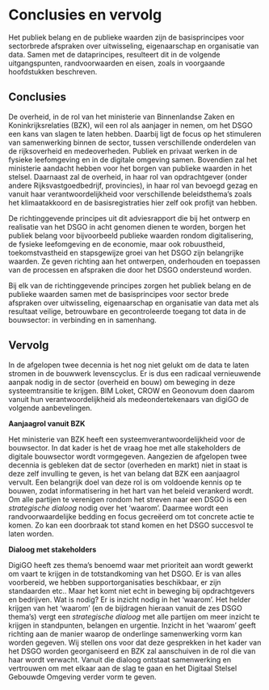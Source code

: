 Conclusies en vervolg
============

Het publiek belang en de publieke waarden zijn de basisprincipes voor
sectorbrede afspraken over uitwisseling, eigenaarschap en organisatie van data. Samen met de dataprincipes, resulteert dit in de volgende uitgangspunten, randvoorwaarden en eisen, zoals in voorgaande hoofdstukken beschreven.

Conclusies
--------------

De overheid, in de rol van het ministerie van Binnenlandse Zaken en Koninkrijksrelaties (BZK), 
wil een rol als aanjager in nemen, om het DSGO een kans van slagen te laten hebben. Daarbij ligt 
de focus op het stimuleren van samenwerking binnen de sector, tussen verschillende onderdelen van 
de rijksoverheid en medeoverheden. Publiek en privaat werken in de fysieke leefomgeving en in de 
digitale omgeving samen. Bovendien zal het ministerie aandacht hebben voor het borgen van publieke 
waarden in het stelsel. Daarnaast zal de overheid, in haar rol van opdrachtgever (onder andere 
Rijksvastgoedbedrijf, provincies), in haar rol van bevoegd gezag en vanuit haar verantwoordelijkheid 
voor verschillende beleidsthema’s zoals het klimaatakkoord en de basisregistraties hier zelf ook 
profijt van hebben.

De richtinggevende principes uit dit adviesrapport die bij het ontwerp en realisatie van het DSGO 
in acht genomen dienen te worden, borgen het publiek belang voor bijvoorbeeld publieke waarden rondom 
digitalisering, de fysieke leefomgeving en de economie, maar ook robuustheid, toekomstvastheid en 
stapsgewijze groei van het DSGO zijn belangrijke waarden. Ze geven richting aan het ontwerpen, 
onderhouden en toepassen van de processen en afspraken die door het DSGO ondersteund worden.

Bij elk van de richtinggevende principes zorgen het publiek belang en de publieke waarden samen met 
de basisprincipes voor sector brede afspraken over uitwisseling, eigenaarschap en organisatie van data 
met als resultaat veilige, betrouwbare en gecontroleerde toegang tot data in de bouwsector: in 
verbinding en in samenhang.

    
Vervolg
-------
    
In de afgelopen twee decennia  is het nog niet gelukt om de data te laten stromen in de bouwwerk levenscyclus. 
Er is dus een radicaal vernieuwende aanpak nodig in de sector (overheid en bouw) om beweging in deze 
systeemtransitie te krijgen. BIM Loket, CROW en Geonovum doen daarom vanuit hun verantwoordelijkheid 
als medeondertekenaars van digiGO de volgende aanbevelingen.
    
**Aanjaagrol vanuit BZK**
    
Het ministerie van BZK heeft een systeemverantwoordelijkheid voor de bouwsector. 
In dat kader is het de vraag hoe met alle stakeholders de digitale bouwsector wordt vormgegeven. 
Aangezien de afgelopen twee decennia is gebleken dat de sector (overheden en markt) niet in staat is 
deze zelf invulling te geven, is het van belang dat BZK een aanjaagrol vervult.
Een belangrijk doel van deze rol is om voldoende kennis op te bouwen, zodat informatisering in het hart 
van het beleid verankerd wordt. Om alle partijen te verenigen rondom het streven naar een DSGO is een 
*strategische dialoog* nodig over het ‘waarom’. Daarmee wordt een randvoorwaardelijke bedding en focus 
gecreëerd om tot concrete actie te komen. Zo kan een doorbraak tot stand komen en het DSGO succesvol te laten worden.
    
**Dialoog met stakeholders**
    
DigiGO heeft zes thema’s benoemd waar met prioriteit aan wordt gewerkt om vaart te krijgen in de 
totstandkoming van het DSGO.  Er is van alles voorbereid, we hebben supportorganisaties beschikbaar, 
er zijn standaarden etc.. Maar het komt niet echt in beweging bij opdrachtgevers en bedrijven. Wat is nodig? 
Er is inzicht nodig in het ‘waarom’. Het helder krijgen van het ‘waarom’ (en de bijdragen hieraan vanuit 
de zes DSGO thema’s) vergt een *strategische dialoog* met alle partijen om meer inzicht te krijgen in standpunten, 
belangen en urgentie.
Inzicht in het ‘waarom’ geeft richting aan de manier waarop de onderlinge samenwerking vorm kan worden gegeven. 
Wij stellen ons voor dat deze gesprekken in het kader van het DSGO worden georganiseerd en BZK zal aanschuiven 
in de rol die van haar wordt verwacht. Vanuit die dialoog ontstaat samenwerking en vertrouwen om met elkaar aan 
de slag te gaan en het Digitaal Stelsel Gebouwde Omgeving verder vorm te geven. 
  
